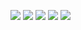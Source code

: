 ![](https://github-profile-summary-cards.vercel.app/api/cards/profile-details?username=whs31&theme=react)
![](https://github-readme-stats-git-masterrstaa-rickstaa.vercel.app/api?username=whs31&theme=react) 
![](https://github-readme-stats.vercel.app/api/top-langs/?username=whs31&theme=react) 
![](https://github-readme-streak-stats.herokuapp.com/?user=whs31)
![](https://hits.seeyoufarm.com/api/count/incr/badge.svg?url=https%3A%2F%2Fgithub.com%2Fwhs311212%2Fhit-counter)
